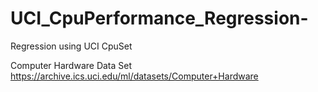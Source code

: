 # UCI_CpuPerformance_Regression-
Regression using UCI CpuSet

Computer Hardware Data Set https://archive.ics.uci.edu/ml/datasets/Computer+Hardware
